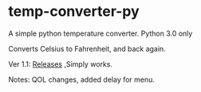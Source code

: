# temp-converter-py
A simple python temperature converter. 
Python 3.0 only

Converts Celsius to Fahrenheit, and back again.

Ver 1.1:
[Releases](https://github.com/GravyPouch/temp-converter-py/releases/tag/1.1)
,Simply works.

Notes: 
QOL changes, added delay for menu.
